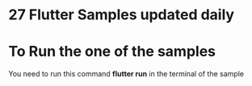 # 27 Flutter Samples updated daily 
# To Run the one of the samples 
You need to run this command <strong>flutter run</strong> in the terminal of the sample

